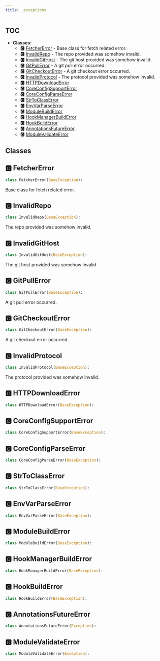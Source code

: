 ```yaml
---
title: _exceptions
---
```


## TOC

- **Classes:**
  - 🅲 [FetcherError](#🅲-fetchererror) - Base class for fetch related error.
  - 🅲 [InvalidRepo](#🅲-invalidrepo) - The repo provided was somehow invalid.
  - 🅲 [InvalidGitHost](#🅲-invalidgithost) - The git host provided was somehow invalid.
  - 🅲 [GitPullError](#🅲-gitpullerror) - A git pull error occurred.
  - 🅲 [GitCheckoutError](#🅲-gitcheckouterror) - A git checkout error occurred.
  - 🅲 [InvalidProtocol](#🅲-invalidprotocol) - The protocol provided was somehow invalid.
  - 🅲 [HTTPDownloadError](#🅲-httpdownloaderror)
  - 🅲 [CoreConfigSupportError](#🅲-coreconfigsupporterror)
  - 🅲 [CoreConfigParseError](#🅲-coreconfigparseerror)
  - 🅲 [StrToClassError](#🅲-strtoclasserror)
  - 🅲 [EnvVarParseError](#🅲-envvarparseerror)
  - 🅲 [ModuleBuildError](#🅲-modulebuilderror)
  - 🅲 [HookManagerBuildError](#🅲-hookmanagerbuilderror)
  - 🅲 [HookBuildError](#🅲-hookbuilderror)
  - 🅲 [AnnotationsFutureError](#🅲-annotationsfutureerror)
  - 🅲 [ModuleValidateError](#🅲-modulevalidateerror)

## Classes

## 🅲 FetcherError

```python
class FetcherError(BaseException):
```

Base class for fetch related error.
## 🅲 InvalidRepo

```python
class InvalidRepo(BaseException):
```

The repo provided was somehow invalid.
## 🅲 InvalidGitHost

```python
class InvalidGitHost(BaseException):
```

The git host provided was somehow invalid.
## 🅲 GitPullError

```python
class GitPullError(BaseException):
```

A git pull error occurred.
## 🅲 GitCheckoutError

```python
class GitCheckoutError(BaseException):
```

A git checkout error occurred.
## 🅲 InvalidProtocol

```python
class InvalidProtocol(BaseException):
```

The protocol provided was somehow invalid.
## 🅲 HTTPDownloadError

```python
class HTTPDownloadError(BaseException):
```
## 🅲 CoreConfigSupportError

```python
class CoreConfigSupportError(BaseException):
```
## 🅲 CoreConfigParseError

```python
class CoreConfigParseError(BaseException):
```
## 🅲 StrToClassError

```python
class StrToClassError(BaseException):
```
## 🅲 EnvVarParseError

```python
class EnvVarParseError(BaseException):
```
## 🅲 ModuleBuildError

```python
class ModuleBuildError(BaseException):
```
## 🅲 HookManagerBuildError

```python
class HookManagerBuildError(BaseException):
```
## 🅲 HookBuildError

```python
class HookBuildError(BaseException):
```
## 🅲 AnnotationsFutureError

```python
class AnnotationsFutureError(Exception):
```
## 🅲 ModuleValidateError

```python
class ModuleValidateError(Exception):
```
